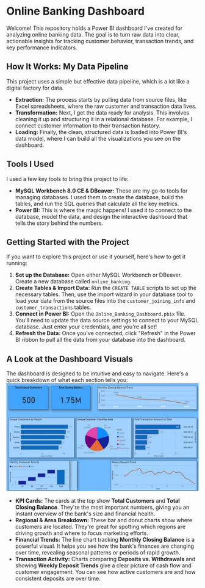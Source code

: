# Online Banking Dashboard

Welcome! This repository holds a Power BI dashboard I've created for analyzing online banking data. The goal is to turn raw data into clear, actionable insights for tracking customer behavior, transaction trends, and key performance indicators.

## How It Works: My Data Pipeline

This project uses a simple but effective data pipeline, which is a lot like a digital factory for data.

* **Extraction:** The process starts by pulling data from source files, like Excel spreadsheets, where the raw customer and transaction data lives.
* **Transformation:** Next, I get the data ready for analysis. This involves cleaning it up and structuring it in a relational database. For example, I connect customer information to their transaction history.
* **Loading:** Finally, the clean, structured data is loaded into Power BI's data model, where I can build all the visualizations you see on the dashboard.

## Tools I Used

I used a few key tools to bring this project to life:

* **MySQL Workbench 8.0 CE & DBeaver:** These are my go-to tools for managing databases. I used them to create the database, build the tables, and run the SQL queries that calculate all the key metrics.
* **Power BI:** This is where the magic happens! I used it to connect to the database, model the data, and design the interactive dashboard that tells the story behind the numbers.

## Getting Started with the Project

If you want to explore this project or use it yourself, here's how to get it running:

1.  **Set up the Database:** Open either MySQL Workbench or DBeaver. Create a new database called `online_banking`.
2.  **Create Tables & Import Data:** Run the `CREATE TABLE` scripts to set up the necessary tables. Then, use the import wizard in your database tool to load your data from the source files into the `customer_joining_info` and `customer_transactions` tables.
3.  **Connect in Power BI:** Open the `Online_Banking_Dashboard.pbix` file. You'll need to update the data source settings to connect to your MySQL database. Just enter your credentials, and you're all set!
4.  **Refresh the Data:** Once you've connected, click "Refresh" in the Power BI ribbon to pull all the data from your database into the dashboard.

## A Look at the Dashboard Visuals

The dashboard is designed to be intuitive and easy to navigate. Here's a quick breakdown of what each section tells you:
![Alt text for the image](Online_Banking_Dashboard.JPG)
* **KPI Cards:** The cards at the top show **Total Customers** and **Total Closing Balance**. They're the most important numbers, giving you an instant overview of the bank's size and financial health.
* **Regional & Area Breakdown:** These bar and donut charts show where customers are located. They're great for spotting which regions are driving growth and where to focus marketing efforts.
* **Financial Trends:** The line chart tracking **Monthly Closing Balance** is a powerful visual. It helps you see how the bank's finances are changing over time, revealing seasonal patterns or periods of rapid growth.
* **Transaction Activity:** Charts comparing **Deposits vs. Withdrawals** and showing **Weekly Deposit Trends** give a clear picture of cash flow and customer engagement. You can see how active customers are and how consistent deposits are over time.
